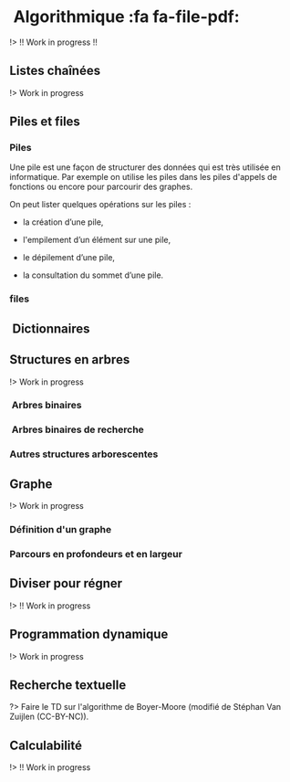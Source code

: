 #  Algorithmique <span onclick="window.print()" class="pdf-link"> :fa fa-file-pdf:</span>

!> !! Work in progress !!

## Listes chaînées

!> Work in progress

## Piles et files

### Piles

Une pile est une façon de structurer des données qui est très utilisée en informatique. Par exemple on utilise les piles dans les piles d'appels de fonctions ou encore pour parcourir des graphes.

On peut lister quelques opérations sur les piles :

- la création d’une pile,

- l'empilement d’un élément sur une pile,

- le dépilement d’une pile,

- la consultation du sommet d’une pile.

### files

##  Dictionnaires

## Structures en arbres

!> Work in progress

###  Arbres binaires

###  Arbres binaires de recherche

### Autres structures arborescentes

## Graphe

!> Work in progress

### Définition d'un graphe

### Parcours en profondeurs et en largeur

## Diviser pour régner

!> !! Work in progress

## Programmation dynamique

!> Work in progress

## Recherche textuelle

?> Faire le TD sur l'algorithme de Boyer-Moore (modifié de Stéphan Van Zuijlen (CC-BY-NC)).

## Calculabilité

!> !! Work in progress

